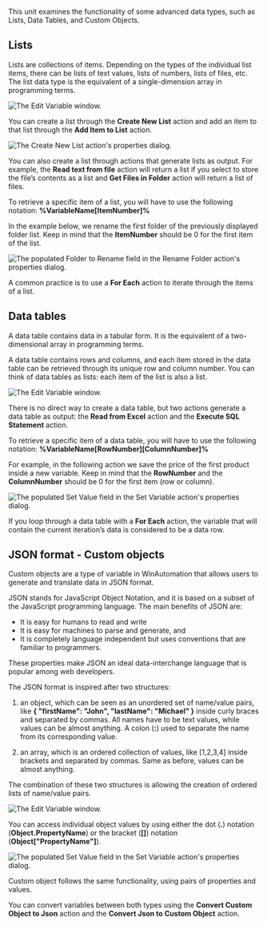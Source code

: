 This unit examines the functionality of some advanced data types, such as Lists, Data Tables, and Custom Objects.

## Lists

Lists are collections of items. Depending on the types of the individual list items, there can be lists of text values, lists of numbers, lists of files, etc. The list data type is the equivalent of a single-dimension array in programming terms. 

![The Edit Variable window.](..\media\edit-variable-window-lists.png)

You can create a list through the **Create New List** action and add an item to that list through the **Add Item to List** action. 

![The Create New List action's properties dialog.](..\media\create-new-list-action-properties.png)

You can also create a list through actions that generate lists as output. For example, the **Read text from file** action will return a list if you select to store the file’s contents as a list and **Get Files in Folder** action will return a list of files.

To retrieve a specific item of a list, you will have to use the following notation: **%VariableName\[ItemNumber\]%**

In the example below, we rename the first folder of the previously displayed folder list. Keep in mind that the **ItemNumber** should be 0 for the first item of the list.

![The populated Folder to Rename field in the Rename Folder action's properties dialog.](..\media\rename-folder-action-properties.png)

A common practice is to use a **For Each** action to iterate through the items of a list.

## Data tables

A data table contains data in a tabular form. It is the equivalent of a two-dimensional array in programming terms. 

A data table contains rows and columns, and each item stored in the data table can be retrieved through its unique row and column number. You can think of data tables as lists: each item of the list is also a list.

![The Edit Variable window.](..\media\edit-variable-window-data-tables..png)

There is no direct way to create a data table, but two actions generate a data table as output: the **Read from Excel** action and the **Execute SQL Statement** action.

To retrieve a specific item of a data table, you will have to use the following notation: **%VariableName\[RowNumber\]\[ColumnNumber\]%**

For example, in the following action we save the price of the first product inside a new variable. Keep in mind that the **RowNumber** and the **ColumnNumber** should be 0 for the first item (row or column).

![The populated Set Value field in the Set Variable action's properties dialog.](..\media\set-variable-action-properties-data-tables.png)

If you loop through a data table with a **For Each** action, the variable that will contain the current iteration’s data is considered to be a data row. 

## JSON format - Custom objects

Custom objects are a type of variable in WinAutomation that allows users to generate and translate data in JSON format.

JSON stands for JavaScript Object Notation, and it is based on a subset of the JavaScript programming language. The main benefits of JSON are:

- It is easy for humans to read and write
- It is easy for machines to parse and generate, and
- It is completely language independent but uses conventions that are familiar to programmers.

These properties make JSON an ideal data-interchange language that is popular among web developers.

The JSON format is inspired after two structures:

1.	an object, which can be seen as an unordered set of name/value pairs, like **{ "firstName": "John", "lastName": "Michael" }** inside curly braces and separated by commas. All names have to be text values, while values can be almost anything. A colon (**:**) used to separate the name from its corresponding value.

1.	an array, which is an ordered collection of values, like \[1,2,3,4\] inside brackets and separated by commas. Same as before, values can be almost anything.

The combination of these two structures is allowing the creation of ordered lists of name/value pairs. 

![The Edit Variable window.](..\media\edit-variable-window-json.png)

You can access individual object values by using either the dot (**.**) notation (**Object.PropertyName**) or the bracket (**[]**) notation (**Object\["PropertyName"\]**).

![The populated Set Value field in the Set Variable action's properties dialog.](..\media\set-variable-action-properties-json.png)

Custom object follows the same functionality, using pairs of properties and values.

You can convert variables between both types using the **Convert Custom Object to Json** action and the **Convert Json to Custom Object** action.


